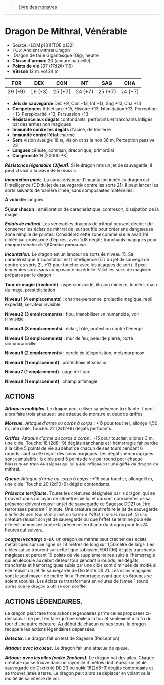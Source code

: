 ﻿> [Livre des monstres](tome_of_beasts.md)

---

# Dragon De Mithral, Vénérable

- Source: (LDM p131)(TOB p132)
- TOB: Ancient Mithral Dragon
-  Dragon de taille Gigantesque (Gig), neutre
- **Classe d'armure** 20 (armure naturelle)
- **Points de vie** 297 (17d20+119)
- **Vitesse** 12 m, vol 24 m

|FOR|DEX|CON|INT|SAG|CHA|
|---|---|---|---|---|---|
|29 (+9)|16 (+3)|25 (+7)|24 (+7)|25 (+7)|24 (+7)|

- **Jets de sauvegarde** Dex +9, Con +13, Int +13, Sag +13, Cha +13
- **Compétences** Athlétisme +15, Histoire +13, Intimidation +13, Perception +13, Perspicacité +13, Persuasion +13
- **Résistance aux dégâts** contondants, perforants et tranchants infligés par des armes non magiques
- **Immunité contre les dégâts** d'acide, de tonnerre
- **Immunité contre l'état** charmé
- **Sens** vision aveugle 18 m, vision dans le noir 36 m, Perception passive 23
- **Langues** céleste, commun, draconique, primordial
- **Dangerosité** 18 (20000 PX)

**_Résistance légendaire (3/jour)._** Si le dragon rate un jet de sauvegarde, il peut choisir à la place de le réussir.

**_Incantation innée._** La caractéristique d'incantation innée du dragon est l'Intelligence (DD du jet de sauvegarde contre les sorts 21). Il peut lancer les sorts suivants de manière innée, sans composantes matérielles:

**À volonté:** langues

**5/jour chacun** : amélioration de caractéristique, contresort, dissipation de la magie

**_Éclats de mithral._** Les vénérables dragons de mithral peuvent décider de conserver les éclats de mithral de leur souffle pour créer une dangereuse zone remplie de pointes. Considérez cette zone comme si elle avait été ciblée par croissance d'épines, avec 2d8 dégâts tranchants magiques pour chaque tranche de 1,50mètre parcourue.

**_Incantation._** Le dragon est un lanceur de sorts de niveau 15. Sa caractéristique d'incantation est l'Intelligence (DD du jet de sauvegarde contre les sorts 21, +13 pour toucher avec les attaques de sort). Il peut lancer des sorts sans composante matérielle. Voici les sorts de magicien préparés par le dragon :

**Tour de magie (à volonté)** : aspersion acide, illusion mineure, lumière, main du mage, prestidigitation

**Niveau 1 (4 emplacements)** : charme-personne, projectile magique, repli expéditif, serviteur invisible

**Niveau 2 (3 emplacements)** : flou, immobiliser un humanoïde, voir l'invisible

**Niveau 3 (3 emplacements)** : éclair, hâte, protection contre l'énergie

**Niveau 4 (3 emplacements)** : mur de feu, peau de pierre, porte dimensionnelle

**Niveau 5 (2 emplacements)** : cercle de téléportation, métamorphose

**Niveau 6 (1 emplacement)** : protections et sceaux

**Niveau 7 (1 emplacement)** : cage de force

**Niveau 8 (1 emplacement)** : champ antimagie

## ACTIONS

**_Attaques multiples._** Le dragon peut utiliser sa présence terrifiante. Il peut alors faire trois attaques : une attaque de morsure et deux de griffes.

**_Morsure._** _Attaque d'arme au corps à corps :_ +15 pour toucher, allonge 4,50 m, une cible. Touché: 22 (2d12+9) dégâts perforants.

**_Griffes._** _Attaque d'arme au corps à corps :_ +15 pour toucher, allonge 3 m, une cible. Touché: 18 (2d8 +9) dégâts tranchants et l'hémorragie fait perdre à la cible 5 points de vie au début de chacun de ses tours pendant 6 rounds, sauf si elle reçoit des soins magiques. Les dégâts hémorragiques sont cumulatifs : la cible perd 5 points de vie par round pour chaque blessure en train de saigner qui lui a été infligée par une griffe de dragon de mithral.

**_Queue._** _Attaque d'arme au corps à corps :_ +15 pour toucher, allonge 6 m, une cible. Touché: 20 (2d10+9) dégâts contondants.

**_Présence terrifiante._** Toutes les créatures désignées par le dragon, qui se trouvent dans un rayon de 36mètres de lui et qui sont conscientes de sa présence doivent réussir un jet de sauvegarde de Sagesse DD21 ou être terrorisées pendant 1 minute. Une créature peut refaire le jet de sauvegarde à la fin de son tour et elle met un terme à l'effet si elle le réussit. Si une créature réussit son jet de sauvegarde ou que l'effet se termine pour elle, elle est immunisée contre la présence terrifiante du dragon pour les 24 heures qui suivent.

**_Souffle (Recharge 5–6)._** Un dragon de mithral peut cracher des éclats métalliques sur une ligne de 18 mètres de long sur 1,50mètre de large. Les cibles qui se trouvent sur cette ligne subissent 59(17d6) dégâts tranchants magiques et perdent 10 points de vie supplémentaires suite à l'hémorragie qui en découle au début de leur tour pendant 6 rounds; les dégâts tranchants et hémorragiques subis par une cible sont diminués de moitié si elle réussit un jet de sauvegarde de Dextérité DD 21. Les soins magiques sont le seul moyen de mettre fin à l'hémorragie avant que les 6rounds se soient
écoulés. Les éclats se transforment en volutes de fumée 1 round après que le dragon a utilisé son souffle.

## ACTIONS LÉGENDAIRES.

Le dragon peut faire trois actions légendaires parmi celles proposées ci-dessous. Il ne peut en faire qu'une seule à la fois et seulement à la fin du tour d'une autre créature. Au début de chacun de ses tours, le dragon récupère les actions légendaires dépensées.

**_Détecter._** Le dragon fait un test de Sagesse (Perception).

**_Attaque avec la queue._** Le dragon fait une attaque de queue.

**_Attaque avec les ailes (coûte 2actions)._** Le dragon bat des ailes. Chaque créature qui se trouve dans un rayon de 3 mètres doit réussir un jet de sauvegarde de Dextérité DD 23 ou subir 18(2d8+9)dégâts contondants et se trouver jetée à terre. Le dragon peut alors se déplacer en volant de la moitié de sa vitesse de vol.

